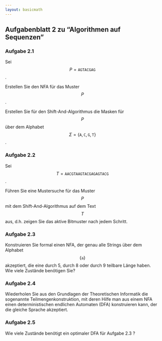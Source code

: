 ```yaml
---
layout: basicmath
---
```


## Aufgabenblatt 2 zu “Algorithmen auf Sequenzen”

### Aufgabe 2.1

Sei $$P = \texttt{AGTACGAG}$$.

Erstellen Sie den NFA für das Muster $$P$$.

Erstellen Sie für den Shift-And-Algorithmus die Masken für $$P$$ über dem Alphabet $$\Sigma = \{\texttt{A}, \texttt{C}, \texttt{G}, \texttt{T}\}$$.


### Aufgabe 2.2

Sei $$T = \texttt{AACGTAAGTACGAGAGTACG}$$.

Führen Sie eine Mustersuche für das Muster $$P$$  mit dem Shift-And-Algorithmus auf dem Text $$T$$ aus, d.h. zeigen Sie das aktive Bitmuster nach jedem Schritt.


### Aufgabe 2.3

Konstruieren Sie formal einen NFA, der genau alle Strings über dem Alphabet $$\{ \texttt{a} \}$$ akzeptiert, die eine durch 5, durch 8 oder durch 9 teilbare Länge haben. 
Wie viele Zustände benötigen Sie?


### Aufgabe 2.4

Wiederholen Sie aus den Grundlagen der Theoretischen Informatik die sogenannte Teilmengenkonstruktion, mit deren Hilfe man aus einem NFA einen deterministischen endlichen Automaten (DFA) konstruieren kann, der die gleiche Sprache akzeptiert.


### Aufgabe 2.5

Wie viele Zustände benötigt ein optimaler DFA für Aufgabe 2.3 ?
